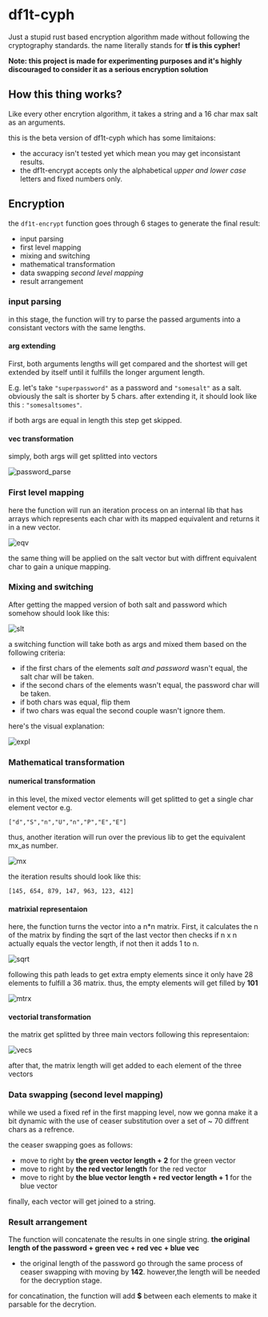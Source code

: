 # df1t-cyph

Just a stupid rust based encryption algorithm made without following the cryptography standards.
the name literally stands for **tf is this cypher!**

**Note: this project is made for experimenting purposes and it's highly discouraged to consider it as a serious encryption solution**

## How this thing works?

Like every other encrytion algorithm, it takes a string and a 16 char max salt as an arguments.

this is the beta version of df1t-cyph which has some limitaions:

- the accuracy isn't tested yet which mean you may get inconsistant results.
- the df1t-encrypt accepts only the alphabetical *upper and lower case* letters and fixed numbers only.

## Encryption

the ``df1t-encrypt`` function goes through 6 stages to generate the final result:

- input parsing
- first level mapping
- mixing and switching
- mathematical transformation
- data swapping *second level mapping*
- result arrangement

### input parsing

in this stage, the function will try to parse the passed arguments into a consistant vectors with the same lengths.

#### arg extending

First, both arguments lengths will get compared and the shortest will get extended by itself until it fulfills the longer argument length.

E.g. let's take ``"superpassword"`` as a password and ``"somesalt"`` as a salt. obviously the salt is shorter by 5 chars. after extending it, it should look like this : ``"somesaltsomes"``.

if both args are equal in length this step get skipped.

#### vec transformation

simply, both args will get splitted into vectors

![password_parse](/assets/Screenshot_1.png)

### First level mapping

here the function will run an iteration process on an internal lib that has arrays which represents each char with its mapped equivalent and returns it in a new vector.

![eqv](./assets/Screenshot_2.png)

the same thing will be applied on the salt vector but with diffrent equivalent char to gain a unique mapping.

### Mixing and switching

After getting the mapped version of both salt and password which somehow should look like this:

![slt](./assets/Screenshot_3.png)

a switching function will take both as args and mixed them based on the following criteria:

- if the first chars of the elements *salt and password* wasn't equal, the salt char will be taken.
- if the second chars of the elements wasn't equal, the password char will be taken.
- if both chars was equal, flip them
- if two chars was equal the second couple wasn't ignore them.

here's the visual explanation:

![expl](./assets/Screenshot_4.png)

### Mathematical transformation

#### numerical transformation

in this level, the mixed vector elements will get splitted to get a single char element vector
e.g.

```
["d","S","n","U","n","P","E","E"]
```

thus, another iteration will run over the previous lib to get the equivalent mx_as number.

![mx](./assets/Screenshot_5.png)

the iteration results should look like this:

```
[145, 654, 879, 147, 963, 123, 412]
```

#### matrixial representaion

here, the function turns the vector into a n*n matrix.
First, it calculates the n of the matrix by finding the sqrt of the last vector then checks if n x n actually equals the vector length, if not then it adds 1 to n.

![sqrt](./assets/Screenshot_6.png)

following this path leads to get extra empty elements since it only have 28 elements to fulfill a 36 matrix. thus, the empty elements will get filled by **101**

![mtrx](./assets/Screenshot_8.png)

#### vectorial transformation

the matrix get splitted by three main vectors following this representaion:

![vecs](./assets/Screenshot_9.png)

after that, the matrix length will get added to each element of the three vectors

### Data swapping (second level mapping)

while we used a fixed ref in the first mapping level, now we gonna make it a bit dynamic with the use of ceaser substitution over a set of ~ 70 diffrent chars as a refrence.

the ceaser swapping goes as follows:

- move to right by **the green vector length + 2** for the green vector
- move to right by  **the red vector length** for the red vector
- move to right by **the blue vector length + red vector length + 1** for the blue vector

finally, each vector will get joined to a string.

### Result arrangement

The function will concatenate the results in one single string. **the original length of the password + green vec + red vec + blue vec**

- the original length of the password go through the same process of ceaser swapping with moving by **142**. however,the length will be needed for the decryption stage.

for concatination, the function will add **$** between each elements to make it parsable for the decrytion.
